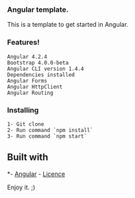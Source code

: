 ### Angular template.
This is a template to get started in Angular.

### Features!
```
Angular 4.2.4
Bootstrap 4.0.0-beta
Angular CLI version 1.4.4
Dependencies installed
Angular Forms
Angular HttpClient
Angular Routing
```
### Installing
```
1- Git clone
2- Run command `npm install`
3- Run command `npm start`
```
## Built with

*- [Angular](https://github.com/angular/angular) - [Licence](https://opensource.org/licenses/MIT) 

 Enjoy it. ;)



